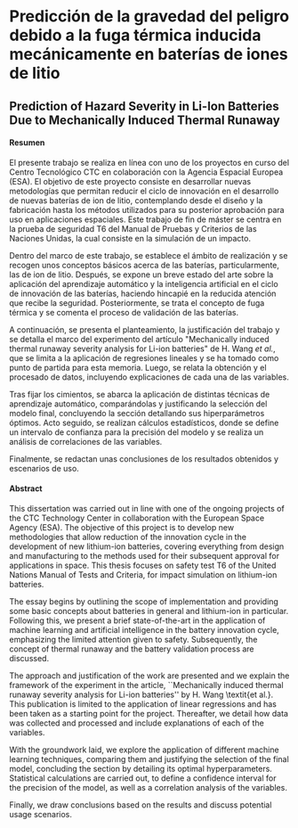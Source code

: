 # Predicción de la gravedad del peligro debido a la fuga térmica inducida mecánicamente en baterías de iones de litio
## Prediction of Hazard Severity in Li-Ion Batteries Due to Mechanically Induced Thermal Runaway

#### Resumen
El presente trabajo se realiza en línea con uno de los proyectos en curso del Centro Tecnológico CTC en colaboración con la Agencia Espacial Europea (ESA). El objetivo de este proyecto consiste en desarrollar nuevas metodologías que permitan reducir el ciclo de innovación en el desarrollo de nuevas baterías de ion de litio, contemplando desde el diseño y la fabricación hasta los métodos utilizados para su posterior aprobación para uso en aplicaciones espaciales. Este trabajo de fin de máster se centra en la prueba de seguridad T6 del Manual de Pruebas y Criterios de las Naciones Unidas, la cual consiste en la simulación de un impacto. 

Dentro del marco de este trabajo, se establece el ámbito de realización y se recogen unos conceptos básicos acerca de las baterías, particularmente, las de ion de litio. Después, se expone un breve estado del arte sobre la aplicación del aprendizaje automático y la inteligencia artificial en el ciclo de innovación de las baterías, haciendo hincapié en la reducida atención que recibe la seguridad. Posteriormente, se trata el concepto de fuga térmica y se comenta el proceso de validación de las baterías.

A continuación, se presenta el planteamiento, la justificación del trabajo y se detalla el marco del experimento del artículo "Mechanically induced thermal runaway severity analysis for Li-ion batteries" de H. Wang *et al.*, que se limita a la aplicación de regresiones lineales y se ha tomado como punto de partida para esta memoria. Luego, se relata la obtención y el procesado de datos, incluyendo explicaciones de cada una de las variables.

Tras fijar los cimientos, se abarca la aplicación de distintas técnicas de aprendizaje automático, comparándolas y justificando la selección del modelo final, concluyendo la sección detallando sus hiperparámetros óptimos. Acto seguido, se realizan cálculos estadísticos, donde se define un intervalo de confianza para la precisión del modelo y se realiza un análisis de correlaciones de las variables.

Finalmente, se redactan unas conclusiones de los resultados obtenidos y escenarios de uso.


#### Abstract
This dissertation was carried out in line with one of the ongoing projects of the CTC Technology Center in collaboration with the European Space Agency (ESA). The objective of this project is to develop new methodologies that allow reduction of the innovation cycle in the development of new lithium-ion batteries, covering everything from design and manufacturing to the methods used for their subsequent approval for applications in space. This thesis focuses on safety test T6 of the United Nations Manual of Tests and Criteria, for impact simulation on lithium-ion batteries.

The essay begins by outlining the scope of implementation and providing some basic concepts about batteries in general and lithium-ion in particular. Following this, we present a brief state-of-the-art in the application of machine learning and artificial intelligence in the battery innovation cycle, emphasizing the limited attention given to safety. Subsequently, the concept of thermal runaway and the battery validation process are discussed.

The approach and justification of the work are presented and we explain the framework of the experiment in the article, ``Mechanically induced thermal runaway severity analysis for Li-ion batteries'' by H. Wang \textit{et al.}. This publication is limited to the application of linear regressions and has been taken as a starting point for the project. Thereafter, we detail how data was collected and processed and include explanations of each of the variables.

With the groundwork laid, we explore the application of different machine learning techniques, comparing them and justifying the selection of the final model, concluding the section by detailing its optimal hyperparameters. Statistical calculations are carried out, to define a confidence interval for the precision of the model, as well as a correlation analysis of the variables.

Finally, we draw conclusions based on the results and discuss potential usage scenarios.
